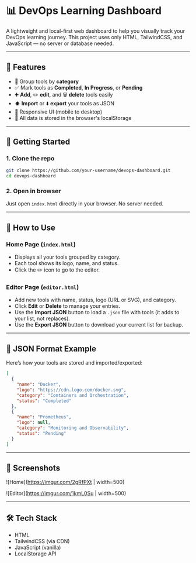 # 📊 DevOps Learning Dashboard

A lightweight and local-first web dashboard to help you visually track your DevOps learning journey. This project uses only HTML, TailwindCSS, and JavaScript — no server or database needed.

---

## 🎯 Features

- 📁 Group tools by **category**
- ✅ Mark tools as **Completed**, **In Progress**, or **Pending**
- ➕ **Add**, ✏️ **edit**, and 🗑️ **delete** tools easily
- ⬆️ **Import** or ⬇️ **export** your tools as JSON
- 📱 Responsive UI (mobile to desktop)
- 💾 All data is stored in the browser's localStorage

---

## 🚀 Getting Started

### 1. Clone the repo

```bash
git clone https://github.com/your-username/devops-dashboard.git
cd devops-dashboard
```

### 2. Open in browser

Just open `index.html` directly in your browser. No server needed.

---

## 🧠 How to Use

### Home Page (`index.html`)

* Displays all your tools grouped by category.
* Each tool shows its logo, name, and status.
* Click the ✏️ icon to go to the editor.

### Editor Page (`editor.html`)

* Add new tools with name, status, logo (URL or SVG), and category.
* Click **Edit** or **Delete** to manage your entries.
* Use the **Import JSON** button to load a `.json` file with tools (it adds to your list, not replaces).
* Use the **Export JSON** button to download your current list for backup.

---

## 🧩 JSON Format Example

Here’s how your tools are stored and imported/exported:

```json
[
  {
    "name": "Docker",
    "logo": "https://cdn.logo.com/docker.svg",
    "category": "Containers and Orchestration",
    "status": "Completed"
  },
  {
    "name": "Prometheus",
    "logo": null,
    "category": "Monitoring and Observability",
    "status": "Pending"
  }
]
```

---

## 📸 Screenshots

![Home](https://imgur.com/2gRfPXt | width=500)

![Editor](https://imgur.com/1kmL0Su | width=500)

---

## 🛠 Tech Stack

* HTML
* TailwindCSS (via CDN)
* JavaScript (vanilla)
* LocalStorage API
